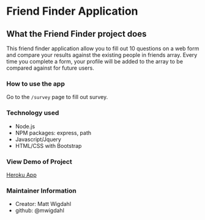 # Friend Finder Application

## What the Friend Finder project does
This friend finder application allow you to fill out 10 questions on a web form and compare your results against the existing people in friends array.  Every time you complete a form, your profile will be added to the array to be compared against for future users.

### How to use the app
Go to the `/survey` page to fill out survey.  


### Technology used
- Node.js
- NPM packages: express, path
- Javascript/Jquery
- HTML/CSS with Bootstrap


### View Demo of Project
[Heroku App](https://friend-finder-mwig.herokuapp.com/)

### Maintainer Information
* Creator: Matt Wigdahl
* github: @mwigdahl
